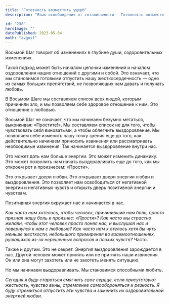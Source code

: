 ```yaml
---
title: "Готовность возместить ущерб"
description: "Язык освобождения от созависимости - Готовность возместить ущерб"

id: "238"
heroImage: ""
datePublished: 2023-05-04
moth: "avgust"
---
```


Восьмой Шаг говорит об изменениях в глубине души, оздоровительных изменениях.

Такой подход может быть началом цепочки изменений и началом оздоровления наших
отношений с другими и собой. Это означает, что мы становимся готовыми
отпустить нашу жесткосердечность — одно из самых больших препятствий, не
позволяющих нам давать и получать любовь.

В Восьмом Шаге мы составляем список всех людей, которым причинили зло, и мы
позволяем себе здоровое отношение к ним. Это отношение с любовью.

Восьмой Шаг не означает, что мы начинаем безумно метаться, выкрикивая:
«Простите!». Мы составляем список не для того, чтобы чувствовать себя
виноватыми, а чтобы облегчить выздоровление. Мы позволяем себе изменить нашу
точку зрения еще до того, как действительно начинаем приносить извинения или
рассматривать необходимые извинения. Так начинается выздоровление внутри нас.

Это может дать нам больше энергии. Это может изменить динамику. Это может
позволить нам начать выздоравливать еще до того, как мы откроем рот и
произнесем: «Прости».

Это открывает двери любви. Это открывает двери энергии любви и выздоровления.
Это позволяет нам освободиться от негативной энергии и негативных чувств и
открыть дверь позитивной энергии и чувствам.

Позитивная энергия окружает нас и начинается в нас.

_Как часто нам хотелось, чтобы человек, причинивший нам боль, просто признал
нашу боль и произнес: «Прости»? Как_ _часто мы страстно желали, чтобы этот
человек просто понял нас, и выслушал нас и повернулся к нам с любовью? Как_
_часто_ _нам_ _х_ _отелось хотя бы чуть меньше жесткости, небольшого
примирения во взаимоотношениях, рушащихся из-за_ _нерешенных вопросов и плохих
чувств?_ Часто.

Также и другим. Это не секрет. Энергия выздоровления зарождается в нас. Другой
человек может принять или не при-нять наши извинения. Он или она могут
захотеть или не захотеть менять ситуацию.

Но мы начинаем выздоравливать. Мы становимся способными любить.

_Сегодня_ _я_ _буду_ _стараться_ _смягчить_ _свое_ _сердце,_ _если_
_присутствуют_ _жесткость,_ _чувство_ _вины,_ _стремление_ _самообороняться_
_и_ _резкость._ _Я_ _буду_ _стремиться_ _отпустить_ _эти_ _чувства_ _и_
_заменить_ _их_ _оздоровительной_ _энергией_ _любви._
